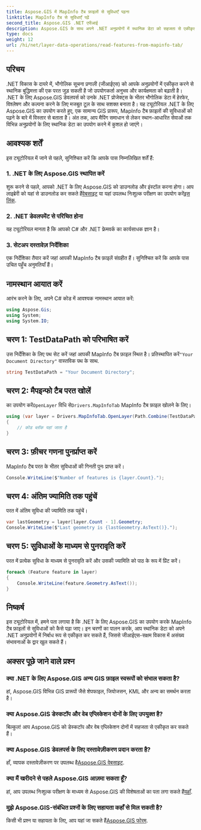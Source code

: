 ```yaml
---
title: Aspose.GIS में MapInfo टैब फ़ाइलों से सुविधाएँ पढ़ना
linktitle: MapInfo टैब से सुविधाएँ पढ़ें
second_title: Aspose.GIS .NET एपीआई
description: Aspose.GIS के साथ अपने .NET अनुप्रयोगों में स्थानिक डेटा को सहजता से एकीकृत करने का तरीका जानें, जो आपको MapInfo टैब फ़ाइलों से सुविधाओं को आसानी से पढ़ने में सशक्त बनाता है।
type: docs
weight: 12
url: /hi/net/layer-data-operations/read-features-from-mapinfo-tab/
---
```

## परिचय
.NET विकास के दायरे में, भौगोलिक सूचना प्रणाली (जीआईएस) को आपके अनुप्रयोगों में एकीकृत करने से स्थानिक बुद्धिमत्ता की एक परत जुड़ सकती है जो उपयोगकर्ता अनुभव और कार्यक्षमता को बढ़ाती है। .NET के लिए Aspose.GIS डेवलपर्स को उनके .NET प्रोजेक्ट्स के भीतर भौगोलिक डेटा में हेरफेर, विश्लेषण और कल्पना करने के लिए मजबूत टूल के साथ सशक्त बनाता है। यह ट्यूटोरियल .NET के लिए Aspose.GIS का उपयोग करते हुए, एक सामान्य GIS प्रारूप, MapInfo टैब फ़ाइलों की सुविधाओं को पढ़ने के बारे में विस्तार से बताता है। अंत तक, आप मैपिंग समाधान से लेकर स्थान-आधारित सेवाओं तक विभिन्न अनुप्रयोगों के लिए स्थानिक डेटा का उपयोग करने में कुशल हो जाएंगे।
## आवश्यक शर्तें
इस ट्यूटोरियल में जाने से पहले, सुनिश्चित करें कि आपके पास निम्नलिखित शर्तें हैं:
### 1. .NET के लिए Aspose.GIS स्थापित करें
 शुरू करने से पहले, आपको .NET के लिए Aspose.GIS को डाउनलोड और इंस्टॉल करना होगा। आप लाइब्रेरी को यहां से डाउनलोड कर सकते हैं[वेबसाइट](https://releases.aspose.com/gis/net/) या यहां उपलब्ध निःशुल्क परीक्षण का उपयोग करें[इस लिंक](https://releases.aspose.com/).
### 2. .NET डेवलपमेंट से परिचित होना
यह ट्यूटोरियल मानता है कि आपको C# और .NET फ्रेमवर्क का कार्यसाधक ज्ञान है।
### 3. सेटअप दस्तावेज़ निर्देशिका
एक निर्देशिका तैयार करें जहां आपकी MapInfo टैब फ़ाइलें संग्रहीत हैं। सुनिश्चित करें कि आपके पास उचित पहुँच अनुमतियाँ हैं।

## नामस्थान आयात करें
आरंभ करने के लिए, अपने C# कोड में आवश्यक नामस्थान आयात करें:
```csharp
using Aspose.Gis;
using System;
using System.IO;
```

## चरण 1: TestDataPath को परिभाषित करें
 उस निर्देशिका के लिए पथ सेट करें जहां आपकी MapInfo टैब फ़ाइल स्थित है। प्रतिस्थापित करें`"Your Document Directory"` वास्तविक पथ के साथ.
```csharp
string TestDataPath = "Your Document Directory";
```
## चरण 2: मैपइन्फो टैब परत खोलें
 का उपयोग करें`OpenLayer` विधि से`Drivers.MapInfoTab` MapInfo टैब फ़ाइल खोलने के लिए।
```csharp
using (var layer = Drivers.MapInfoTab.OpenLayer(Path.Combine(TestDataPath, "data.tab")))
{
    // कोड ब्लॉक यहां जाता है
}
```
## चरण 3: फ़ीचर गणना पुनर्प्राप्त करें
MapInfo टैब परत के भीतर सुविधाओं की गिनती पुनः प्राप्त करें।
```csharp
Console.WriteLine($"Number of features is {layer.Count}.");
```
## चरण 4: अंतिम ज्यामिति तक पहुंचें
परत में अंतिम सुविधा की ज्यामिति तक पहुंचें।
```csharp
var lastGeometry = layer[layer.Count - 1].Geometry;
Console.WriteLine($"Last geometry is {lastGeometry.AsText()}.");
```
## चरण 5: सुविधाओं के माध्यम से पुनरावृति करें
परत में प्रत्येक सुविधा के माध्यम से पुनरावृति करें और उसकी ज्यामिति को पाठ के रूप में प्रिंट करें।
```csharp
foreach (Feature feature in layer)
{
    Console.WriteLine(feature.Geometry.AsText());
}
```

## निष्कर्ष
इस ट्यूटोरियल में, हमने पता लगाया है कि .NET के लिए Aspose.GIS का उपयोग करके MapInfo टैब फ़ाइलों से सुविधाओं को कैसे पढ़ा जाए। इन चरणों का पालन करके, आप स्थानिक डेटा को अपने .NET अनुप्रयोगों में निर्बाध रूप से एकीकृत कर सकते हैं, जिससे जीआईएस-सक्षम विकास में असंख्य संभावनाओं के द्वार खुल सकते हैं।
## अक्सर पूछे जाने वाले प्रश्न
### क्या .NET के लिए Aspose.GIS अन्य GIS फ़ाइल स्वरूपों को संभाल सकता है?
हां, Aspose.GIS विभिन्न GIS प्रारूपों जैसे शेपफाइल, जियोजसन, KML और अन्य का समर्थन करता है।
### क्या Aspose.GIS डेस्कटॉप और वेब एप्लिकेशन दोनों के लिए उपयुक्त है?
बिल्कुल! आप Aspose.GIS को डेस्कटॉप और वेब एप्लिकेशन दोनों में सहजता से एकीकृत कर सकते हैं।
### क्या Aspose.GIS डेवलपर्स के लिए दस्तावेज़ीकरण प्रदान करता है?
 हाँ, व्यापक दस्तावेज़ीकरण पर उपलब्ध है[Aspose.GIS वेबसाइट](https://reference.aspose.com/gis/net/).
### क्या मैं खरीदने से पहले Aspose.GIS आज़मा सकता हूँ?
 हां, आप उपलब्ध निःशुल्क परीक्षण के माध्यम से Aspose.GIS की विशेषताओं का पता लगा सकते हैं[यहाँ](https://releases.aspose.com/).
### मुझे Aspose.GIS-संबंधित प्रश्नों के लिए सहायता कहाँ से मिल सकती है?
 किसी भी प्रश्न या सहायता के लिए, आप यहां जा सकते हैं[Aspose.GIS फोरम](https://forum.aspose.com/c/gis/33).